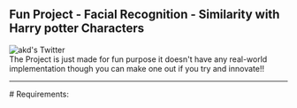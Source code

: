 ## Fun Project - Facial Recognition - Similarity with Harry potter Characters
 <img alt="akd's Twitter" src="https://github.com/amandewatnitrr/Wolfram/blob/main/Fun%20Project%20-%20Faical%20Recog%20%5BHarry%20potter%5D/undraw_upload_image_iwej.png"/>
 <br>
The Project is just made for fun purpose it doesn't have any real-world implementation though you can make one out if you try and innovate!!
<hr>
# Requirements:
